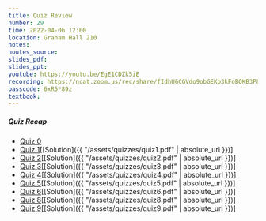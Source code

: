 ```yaml
---
title: Quiz Review
number: 29
time: 2022-04-06 12:00
location: Graham Hall 210
notes:
noutes_source:
slides_pdf:
slides_ppt:
youtube: https://youtu.be/EgE1CDZk5iE
recording: https://ncat.zoom.us/rec/share/fIdhU6CGVdo9obGEKp3kFoBQKB3P8jirqLsX4GGF1jc_ubd4enJncPmMQ7PYabNn.8-1EmsxTb52KdYlR?startTime=1649261381000
passcode: 6xR5*89z
textbook:
---
```

##### Quiz Recap

- [Quiz 0](https://forms.gle/FDs43PEM22sBhpc28)
- [Quiz 1](https://forms.gle/6AQsfdYdEyzaedN38)[[Solution]({{ "/assets/quizzes/quiz1.pdf" | absolute_url }})]
- [Quiz 2](https://forms.gle/bZeYyCUZufpZk5rV9)[[Solution]({{ "/assets/quizzes/quiz2.pdf" | absolute_url }})]
- [Quiz 3](https://forms.gle/2ej7VPSaRxiEUQKi7)[[Solution]({{ "/assets/quizzes/quiz3.pdf" | absolute_url }})]
- [Quiz 4](https://forms.gle/HxqWScVtqmPHiq5a8)[[Solution]({{ "/assets/quizzes/quiz4.pdf" | absolute_url }})]
- [Quiz 5](https://forms.gle/Zcmce96LdLb8BDKe8)[[Solution]({{ "/assets/quizzes/quiz5.pdf" | absolute_url }})]
- [Quiz 6](https://forms.gle/bA21TsRXFUqzzb6d7)[[Solution]({{ "/assets/quizzes/quiz6.pdf" | absolute_url }})]
- [Quiz 8](https://forms.gle/QnLXkjco1C3LM1Xu6)[[Solution]({{ "/assets/quizzes/quiz8.pdf" | absolute_url }})]
- [Quiz 9](https://forms.gle/uY8dZFPenjtN9JF18)[[Solution]({{ "/assets/quizzes/quiz9.pdf" | absolute_url }})]